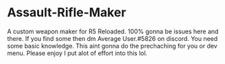 # Assault-Rifle-Maker
A custom weapon maker for R5 Reloaded.
100% gonna be issues here and there. If you find some then dm Average User.#5826 on discord.
You need some basic knowledge. This aint gonna do the prechaching for you or dev menu. 
Please enjoy I put alot of effort into this lol.
